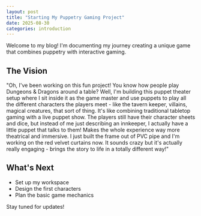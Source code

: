 ```yaml
---
layout: post
title: "Starting My Puppetry Gaming Project"
date: 2025-08-30
categories: introduction
---
```


Welcome to my blog! I'm documenting my journey creating a unique game that combines puppetry with interactive gaming.

## The Vision
"Oh, I've been working on this fun project! You know how people play Dungeons & Dragons around a table? Well, I'm building this puppet theater setup where I sit inside it as the game master and use puppets to play all the different characters the players meet - like the tavern keeper, villains, magical creatures, that sort of thing.
It's like combining traditional tabletop gaming with a live puppet show. The players still have their character sheets and dice, but instead of me just describing an innkeeper, I actually have a little puppet that talks to them! Makes the whole experience way more theatrical and immersive.
I just built the frame out of PVC pipe and I'm working on the red velvet curtains now. It sounds crazy but it's actually really engaging - brings the story to life in a totally different way!"

## What's Next
- Set up my workspace
- Design the first characters
- Plan the basic game mechanics

Stay tuned for updates!

